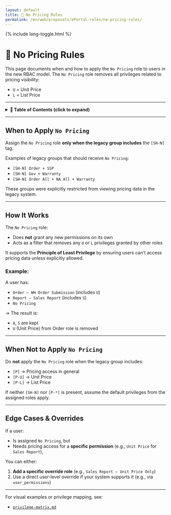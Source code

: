 ```yaml
---
layout: default
title: 🚫 No Pricing Rules
permalink: /en/web/proposals/ePortal-roles/no-pricing-rules/
---
```


<link rel="stylesheet" href="{{ '/assets/css/custom.css' | relative_url }}">
{% include lang-toggle.html %}

# 🚫 No Pricing Rules

This page documents when and how to apply the `No Pricing` role to users in the new RBAC model. The `No Pricing` role removes all privileges related to pricing visibility:

- `U` = Unit Price
- `L` = List Price

---

<details>
  <summary><strong>📑 Table of Contents (click to expand)</strong></summary>
  <div markdown="1">

- [When to Apply `No Pricing`](#when-to-apply-no-pricing)
- [How It Works](#how-it-works)
- [When Not to Apply `No Pricing`](#when-not-to-apply-no-pricing)
- [Edge Cases & Overrides](#edge-cases--overrides)

  </div>
</details>

---

## When to Apply `No Pricing`

Assign the `No Pricing` role **only when the legacy group includes** the `[SH-N]` tag.

Examples of legacy groups that should receive `No Pricing`:
- `[SH-N] Order + SSP`
- `[SH-N] Gov + Warranty`
- `[SH-N] Order All + NA All + Warranty`

These groups were explicitly restricted from viewing pricing data in the legacy system.

---

## How It Works

The `No Pricing` role:
- Does **not** grant any new permissions on its own
- Acts as a filter that removes any `U` or `L` privileges granted by other roles

It supports the **Principle of Least Privilege** by ensuring users can't access pricing data unless explicitly allowed.

### Example:
A user has:
- `Order – WH Order Submission` (includes `U`)
- `Report – Sales Report` (includes `S`)
- `No Pricing`

→ The result is:
- `A`, `S` are kept
- `U` (Unit Price) from Order role is removed

---

## When Not to Apply `No Pricing`

Do **not** apply the `No Pricing` role when the legacy group includes:
- `[P]` → Pricing access in general
- `[P-U]` → Unit Price
- `[P-L]` → List Price

If neither `[SH-N]` nor `[P-*]` is present, assume the default privileges from the assigned roles apply.

---

## Edge Cases & Overrides

If a user:
- Is assigned `No Pricing`, but
- Needs pricing access for a **specific permission** (e.g., `Unit Price` for `Sales Report`),

You can either:
1. **Add a specific override role** (e.g., `Sales Report – Unit Price Only`)
2. Use a direct user-level override if your system supports it (e.g., via `user_permissions`)

---

For visual examples or privilege mapping, see:
- [`privilege-matrix.md`](/it-docs/en/web/proposals/ePortal-roles/privilege-matrix.md)
